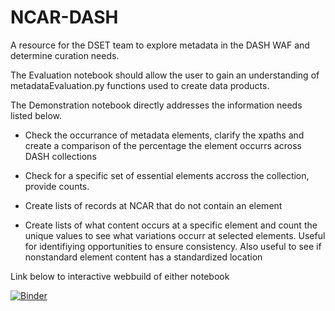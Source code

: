 # NCAR-DASH
A resource for the DSET team to explore metadata in the DASH WAF and determine curation needs. 

The Evaluation notebook should allow the user to gain an understanding of metadataEvaluation.py functions used to create data products.

The Demonstration notebook directly addresses the information needs listed below.

* Check the occurrance of metadata elements, clarify the xpaths and create a comparison of the percentage the element occurrs across DASH collections

* Check for a specific set of essential elements accross the collection, provide counts.

* Create lists of records at NCAR that do not contain an element

* Create lists of what content occurs at a specific element and count the unique values to see what variations occurr at selected elements. Useful for identifiying opportunities to ensure consistency. Also useful to see if nonstandard element content has a standardized location

Link below to interactive webbuild of either notebook

[![Binder](https://mybinder.org/badge.svg)](https://mybinder.org/v2/gh/scgordon/NCAR-DASH/master)
